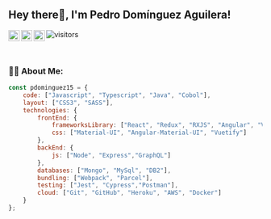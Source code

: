 ## Hey there👋, I'm Pedro Domínguez Aguilera!      

<a href="https://www.linkedin.com/in/pedro-dominguez-aguilera/">
  <img align="left" alt="Pedro´s linkedin" width="22px" src="https://user-images.githubusercontent.com/63956136/106932449-0a9efe00-6718-11eb-9bdd-cc36931bbaea.png" />
</a>
<a href="mailto:example@email.com">
  <img align="left" alt="Pedro´s email" width="22px" src="https://user-images.githubusercontent.com/63956136/106933153-e42d9280-6718-11eb-8f2b-ce100929d4fb.png" />
</a>
<a href="https://www.twitter.com/pdominguez_15">
  <img align="left" alt="Pedro´s twitter" width="22px" src="https://raw.githubusercontent.com/peterthehan/peterthehan/master/assets/twitter.svg" />
</a>  

![visitors](https://visitor-badge.glitch.me/badge?page_id=pdominguez15.pdominguez15)
    
<br />

### 👨‍💻 About Me:  

```javascript
const pdominguez15 = {
    code: ["Javascript", "Typescript", "Java", "Cobol"],
    layout: ["CSS3", "SASS"],
    technologies: {
        frontEnd: {
            frameworksLibrary: ["React", "Redux", "RXJS", "Angular", "Vue"],
            css: ["Material-UI", "Angular-Material-UI", "Vuetify"]
        },
        backEnd: {
            js: ["Node", "Express","GraphQL"]
        },
        databases: ["Mongo", "MySql", "DB2"],
        bundling: ["Webpack", "Parcel"],
        testing: ["Jest", "Cypress","Postman"],
        cloud: ["Git", "GitHub", "Heroku", "AWS", "Docker"]
    }
};
```

